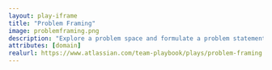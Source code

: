 ```yaml
---
layout: play-iframe
title: "Problem Framing"
image: problemframing.png
description: "Explore a problem space and formulate a problem statement so you know what you're solving for."
attributes: [domain]
realurl: https://www.atlassian.com/team-playbook/plays/problem-framing
---
```

